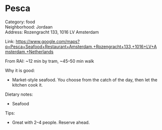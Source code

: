 # Pesca

Category: food  
Neighborhood: Jordaan  
Address: Rozengracht 133, 1016 LV Amsterdam

Link: https://www.google.com/maps?q=Pesca+Seafood+Restaurant+Amsterdam,+Rozengracht+133,+1016+LV+Amsterdam,+Netherlands

From RAI: ~12 min by tram, ~45–50 min walk

Why it is good:
- Market-style seafood. You choose from the catch of the day, then let the kitchen cook it.

Dietary notes:
- Seafood

Tips:
- Great with 2–4 people. Reserve ahead.
